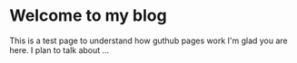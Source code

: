 # Welcome to my blog
This is a test page to understand how guthub pages work
I'm glad you are here. I plan to talk about ...
